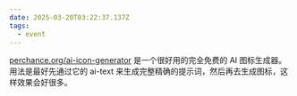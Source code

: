 ```yaml
---
date: 2025-03-20T03:22:37.137Z
tags:
  - event
---
```

[perchance.org/ai-icon-generator](https://perchance.org/ai-icon-generator) 是一个很好用的完全免费的 AI 图标生成器。
用法是最好先通过它的 ai-text 来生成完整精确的提示词，然后再去生成图标，这样效果会好很多。
